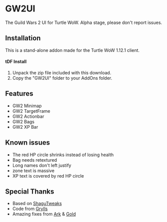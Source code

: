 # GW2UI
The Guild Wars 2 UI for Turtle WoW. Alpha stage, please don't report issues.

## Installation
This is a stand-alone addon made for the Turtle WoW 1.12.1 client. 

#### tDF Install
1. Unpack the zip file included with this download.
2. Copy the "GW2UI" folder to your AddOns folder.

## Features
- GW2 Minimap
- GW2 TargetFrame
- GW2 Actionbar
- GW2 Bags
- GW2 XP Bar

## Known issues
- The red HP circle shrinks instead of losing health
- Bag needs retextured
- Long names don't left justify
- zone text is massive
- XP text is covered by red HP circle

## Special Thanks
- Based on [ShaguTweaks](https://shagu.org/ShaguTweaks/)
- Code from [Grylls](https://github.com/GryllsAddons/ShaguTweaks-mods)
- Amazing fixes from [Ark](https://github.com/CrimsonHollow/tDF-more-mods) & [Gold](https://github.com/G0ldhart)
